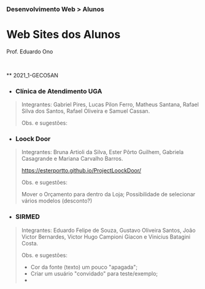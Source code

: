 ### Desenvolvimento Web > Alunos

# Web Sites dos Alunos

Prof. Eduardo Ono

<br>

** 2021_1-GECO5AN

  * ### Clínica de Atendimento UGA

  > Integrantes: Gabriel Pires, Lucas Pilon Ferro, Matheus Santana, Rafael Silva dos Santos, Rafael Oliveira e Samuel Cassan.
  >
  >
  > Obs. e sugestões:


  * ### Loock Door

  > Integrantes: Bruna Artioli da Silva, Ester Pôrto Guilhem, Gabriela Casagrande e Mariana Carvalho Barros.
  >
  > https://esterportto.github.io/ProjectLoockDoor/
  >
  > Obs. e sugestões:
  >
  > Mover o Orçamento para dentro da Loja;
  > Possibilidade de selecionar vários modelos (desconto?)

  * ### SIRMED

  > Integrantes: Eduardo Felipe de Souza, Gustavo Oliveira Santos, João Victor Bernardes, Victor Hugo Campioni Giacon e Vinicius Batagini Costa.
  >
  > Obs. e sugestões:
  > - Cor da fonte (texto) um pouco "apagada";
  > - Criar um usuário "convidado" para teste/exemplo;
  > -
  >
